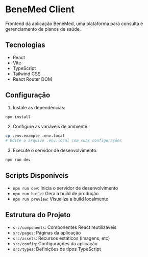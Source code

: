 # BeneMed Client

Frontend da aplicação BeneMed, uma plataforma para consulta e gerenciamento de planos de saúde.

## Tecnologias

- React
- Vite
- TypeScript
- Tailwind CSS
- React Router DOM

## Configuração

1. Instale as dependências:
```bash
npm install
```

2. Configure as variáveis de ambiente:
```bash
cp .env.example .env.local
# Edite o arquivo .env.local com suas configurações
```

3. Execute o servidor de desenvolvimento:
```bash
npm run dev
```

## Scripts Disponíveis

- `npm run dev`: Inicia o servidor de desenvolvimento
- `npm run build`: Gera a build de produção
- `npm run preview`: Visualiza a build localmente

## Estrutura do Projeto

- `src/components`: Componentes React reutilizáveis
- `src/pages`: Páginas da aplicação
- `src/assets`: Recursos estáticos (imagens, etc)
- `src/config`: Configurações da aplicação
- `src/types`: Definições de tipos TypeScript
